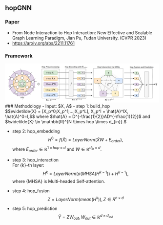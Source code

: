 ## hopGNN
### Paper
- From Node Interaction to Hop Interaction: New Effective and Scalable Graph Learning Paradigm, Jian Pu, Fudan University. (CVPR 2023)
- https://arxiv.org/abs/2211.11761
### Framework
<img src="./hopGNN.png" width="600"/>
### Methodology
- Input: $X, A$
- step 1: build_hop <br>
$$\widetilde{X} = [X_p^0;X_p^1;...;X_p^L], X_p^l = \hat{A}^lX, \hat{A}^0=I,$$
where $\hat{A} = D^{-\frac{1}{2}}AD^{-\frac{1}{2}}$ and $\widetilde{X} \in \mathbb{R}^{N \times hop \times d_{in}}.$

- step 2: hop_embedding <br>
$$H^0 = f(\widetilde{X}) = LayerNorm(\widetilde{X}W + E_{order}),$$
where $E_{order} \in \mathbb{R}^{1 \times hop \times d}$ and $W \in \mathbb{R}^{d_{in} \times d}.$

- step 3: hop_interaction <br>
For {k}-th layer:
$$H^{k} = LayerNorm(\sigma(MHSA(H^{k-1})) + H^{k-1}),$$
where {MHSA} is Multi-headed Self-attention.

- step 4: hop_fusion <br>
$$Z = LayerNorm(mean(H^{k})), Z \in R^{n \times d}$$

- step 5: hop_prediction <br>
$$\hat{Y} = ZW_{out}, W_{out} \in \mathbb{R}^{d \times d_{out}}$$
